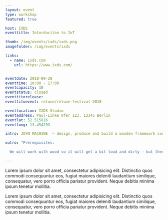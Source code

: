 ```yaml
---
layout: event
type: workshop
featured: true

host: IXDS
eventtitle: Intorduciton to IoT

thumb: /img/events/ixds/ixds.png
imagefolder: /img/events/ixds

links:
  - name: ixds.com
    url: https://www.ixds.com/


eventdate: 2018-09-28
eventtime: 10:00 - 17:00
eventcapacity: 10
eventstatus: closed
eventtitorelease: 
eventtitoevent: retune/retune-festival-2018

eventlocation: IXDS Studio
eventaddress: Paul-Linke Ufer 123, 12345 Berlin
eventlat: 52.515816
eventlong: 13.454293

intro: JOYN MACHINE  – design, produce and build a wooden framework construction at the retune party venue!

outro: "Prerequisites:

  We will work with wood so it will get a bit loud and dirty - but there are absolutely no woodworking skills required. If you want to take part in digital designing and modifying the construction we'll build on site you need basic skills in CAD. Bring your Laptop and any CAD-Software - specialized software tools are not required."

---
```


Lorem ipsum dolor sit amet, consectetur adipisicing elit. Distinctio quos commodi consequuntur eos, fugiat maiores deleniti laudantium similique, consequatur, vero porro officia pariatur provident. Neque debitis minima ipsum tenetur mollitia.

Lorem ipsum dolor sit amet, consectetur adipisicing elit. Distinctio quos commodi consequuntur eos, fugiat maiores deleniti laudantium similique, consequatur, vero porro officia pariatur provident. Neque debitis minima ipsum tenetur mollitia.

